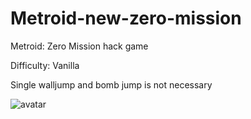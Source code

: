 # Metroid-new-zero-mission

Metroid: Zero Mission hack game

Difficulty: Vanilla

Single walljump and bomb jump is not necessary

![avatar](http://tiebapic.baidu.com/forum/pic/item/83239c82d158ccbf96e1a32244d8bc3eb0354142.jp)

